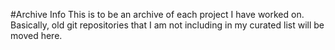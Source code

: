 #Archive Info
This is to be an archive of each project I have worked on.  Basically, old git repositories that I am not including in my curated list will be moved here.
